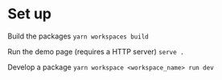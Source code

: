 # Set up

Build the packages
`yarn workspaces build`

Run the demo page (requires a HTTP server)
`serve .`

Develop a package
`yarn workspace <workspace_name> run dev`
